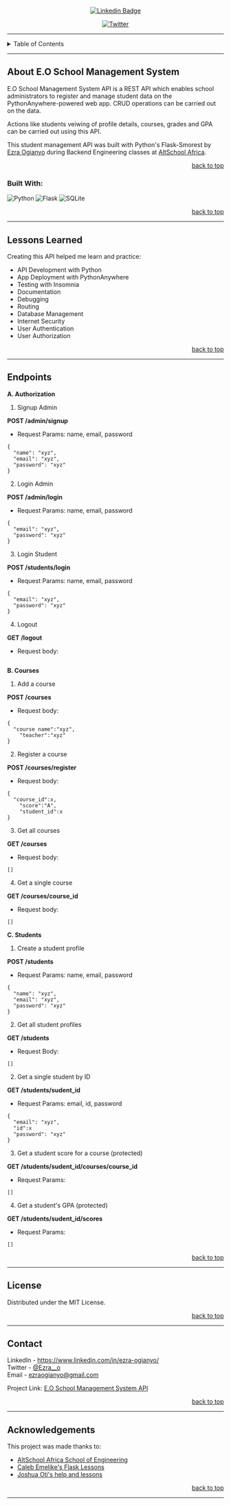<div align="center">

[![Linkedin Badge](https://img.shields.io/badge/-ezraogianyo-blue?style=for-the-badge&logo=Linkedin&logoColor=white&link=https://www.linkedin.com/in/ezra-ogianyo/)](https://www.linkedin.com/in/ezra-ogianyo/) 

  [![Twitter][twitter-shield]][twitter-url]
</div>

---

<!-- Table of Contents -->
<details>
  <summary>Table of Contents</summary>
  <ol>
    <li>
      <a href="#about-ze-school">About E.O School Management System API</a>
      <ul>
        <li><a href="#built-with">Built With</a></li>
      </ul>
    </li>
    <li><a href="#lessons-learned">Lessons Learned</a></li>
    <li><a href="#usage">Endpoints</a></li>    
    <li><a href="#license">License</a></li>
    <li><a href="#contact">Contact</a></li>
    <li><a href="#acknowledgements">Acknowledgements</a></li>
  </ol>
  <p align="right"><a href="#readme-top">back to top</a></p>
</details>

---

<!-- About the Project -->
## About E.O School Management System

E.O School Management System API is a REST API which enables school administrators to register and manage student data on the PythonAnywhere-powered web app. CRUD operations can be carried out on the data.

Actions like students veiwing of profile details, courses, grades and GPA can be carried out using this API.

This student management API was built with Python's Flask-Smorest by <a href="https://www.github.com/Ezra-Git">Ezra Ogianyo</a> during Backend Engineering classes at <a href="https://altschoolafrica.com/schools/engineering">AltSchool Africa</a>.

<p align="right"><a href="#readme-top">back to top</a></p>

### Built With:

![Python][python]
![Flask][flask]
![SQLite][sqlite]

<p align="right"><a href="#readme-top">back to top</a></p>

---
<!-- Lessons from the Project -->
## Lessons Learned

Creating this API helped me learn and practice:
* API Development with Python
* App Deployment with PythonAnywhere
* Testing with Insomnia
* Documentation
* Debugging
* Routing
* Database Management
* Internet Security
* User Authentication
* User Authorization

<p align="right"><a href="#readme-top">back to top</a></p>

---

## **Endpoints**

**A. Authorization**

1. Signup Admin

**POST /admin/signup**

- Request Params: name, email, password
```
{
  "name": "xyz",
  "email": "xyz",
  "password": "xyz"
}
```
2. Login Admin

**POST /admin/login**

- Request Params: name, email, password
```
{
  "email": "xyz",
  "password": "xyz"
}
```
3. Login Student

**POST /students/login**

- Request Params: name, email, password
```
{
  "email": "xyz",
  "password": "xyz"
}
```

4. Logout

**GET /logout**

- Request body:
```
```

**B. Courses**

1. Add a course

**POST /courses**
- Request body:
```
{
  "course name":"xyz",
	"teacher":"xyz"
}
```
2. Register a course

**POST /courses/register**

- Request body:
```
{
  "course_id":x,
	"score":"A",
	"student_id":x
}
```
3. Get all courses

**GET /courses**

- Request body:
```
[]
```
4. Get a single course

**GET /courses/course_id**

- Request body:
```
[]
```

**C. Students**

1. Create a student profile

**POST /students**

- Request Params: name, email, password
```
{
  "name": "xyz",
  "email": "xyz",
  "password": "xyz"
}
```
2. Get all student profiles

**GET /students**

- Request Body:
```
[]
```

2. Get a single student by ID

**GET /students/sudent_id**

- Request Params: email, id, password
```
{
  "email": "xyz",
  "id":x
  "password": "xyz"
}
```

3. Get a student score for a course (protected)

**GET /students/sudent_id/courses/course_id**

- Request Params: 
```
[]
```

4. Get a student's GPA (protected)

**GET /students/sudent_id/scores**

- Request Params: 
```
[]
```

<p align="right"><a href="#readme-top">back to top</a></p>

---

<!-- License -->
## License

Distributed under the MIT License.

<p align="right"><a href="#readme-top">back to top</a></p>

---

<!-- Contact -->
## Contact

LinkedIn - https://www.linkedin.com/in/ezra-ogianyo/ <br/>
Twitter - [@Ezra__o](https://twitter.com/Ezra__O) <br/>
Email - ezraogianyo@gmail.com

Project Link: [E.O School Management System API](https://github.com/Ezra-Git/E_O_SchlMgtSyt)

<p align="right"><a href="#readme-top">back to top</a></p>

---

<!-- Acknowledgements -->
## Acknowledgements

This project was made thanks to:

* [AltSchool Africa School of Engineering](https://altschoolafrica.com/schools/engineering)
* [Caleb Emelike's Flask Lessons](https://github.com/CalebEmelike)
* [Joshua Oti's help and lessons](https://github.com/joshoti)

<p align="right"><a href="#readme-top">back to top</a></p>

---

<!-- Markdown Links & Images -->
[twitter-shield]: https://img.shields.io/badge/-@Ezra__O-1ca0f1?style=for-the-badge&logo=twitter&logoColor=white&link=https://twitter.com/Ezra__O
[twitter-url]: https://twitter.com/Ezra__O
[python]: https://img.shields.io/badge/python-3670A0?style=for-the-badge&logo=python&logoColor=ffdd54
[flask]: https://img.shields.io/badge/flask-%23000.svg?style=for-the-badge&logo=flask&logoColor=white
[sqlite]: https://img.shields.io/badge/sqlite-%2307405e.svg?style=for-the-badge&logo=sqlite&logoColor=white
